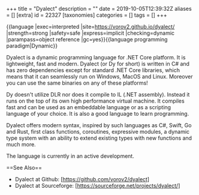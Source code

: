+++
title = "Dyalect"
description = ""
date = 2019-10-05T12:39:32Z
aliases = []
[extra]
id = 22327
[taxonomies]
categories = []
tags = []
+++

{{language
|exec=interpreted
|site=https://vorov2.github.io/dyalect/
|strength=strong
|safety=safe
|express=implicit
|checking=dynamic
|parampass=object reference
|gc=yes}}{{language programming paradigm|Dynamic}}

Dyalect is a dynamic programming language for .NET Core platform. It is lightweight, fast and modern. Dyalect (or Dy for short) is written in C# and has zero dependencies except for standard .NET Core libraries, which means that it can seamlessly run on Windows, MacOS and Linux. Moreover you can use the same binaries on any of these platforms!

Dy doesn't utilize DLR nor does it compile to IL (.NET assembly). Instead it runs on the top of its own high performance virtual machine. It compiles fast and can be used as an embeddable language or as a scripting language of your choice. It is also a good language to learn programming.

Dyalect offers modern syntax, inspired by such languages as C#, Swift, Go and Rust, first class functions, coroutines, expressive modules, a dynamic type system with an ability to extend existing types with new functions and much more.

The language is currently in an active development.

==See Also==
* Dyalect at Github: [https://github.com/vorov2/dyalect]
* Dyalect at Sourceforge: [https://sourceforge.net/projects/dyalect/]
